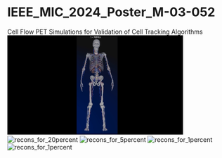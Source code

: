 # IEEE_MIC_2024_Poster_M-03-052
Cell Flow PET Simulations for Validation of Cell Tracking Algorithms 
<img src="10cells_simulated_from_109-120s.gif" alt="10cells_simulated_from_109-120s" width="400" />
<img src="recons_for_20percent.gif" alt="recons_for_20percent" width="400" />
<img src="recons_for_5percent.gif" alt="recons_for_5percent" width="400" />
<img src="recons_for_1percent.gif" alt="recons_for_1percent" width="400" />
<img src="comparison_recons_numberofevents.gif" alt="recons_for_1percent" width="800" />


